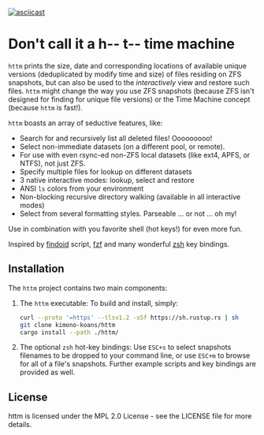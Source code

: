 [![asciicast](https://asciinema.org/a/477019.svg)](https://asciinema.org/a/477019)

# Don't call it a h-- t-- time machine

`httm` prints the size, date and corresponding locations of available unique versions (deduplicated by modify time and size) of files residing on ZFS snapshots, but can also be used to the *interactively* view and restore such files.  `httm` might change the way you use ZFS snapshots (because ZFS isn't designed for finding for unique file versions) or the Time Machine concept (because `httm` is fast!).

`httm` boasts an array of seductive features, like:

* Search for and recursively list all deleted files! Ooooooooo!
* Select non-immediate datasets (on a different pool, or remote).
* For use with even rsync-ed non-ZFS local datasets (like ext4, APFS, or NTFS), not just ZFS.
* Specify multiple files for lookup on different datasets
* 3 native interactive modes: lookup, select and restore
* ANSI `ls` colors from your environment
* Non-blocking recursive directory walking (available in all interactive modes)
* Select from several formatting styles.  Parseable ... or not ...  oh my!

Use in combination with you favorite shell (hot keys!) for even more fun.

Inspired by [findoid](https://github.com/jimsalterjrs/sanoid) script, [fzf](https://github.com/junegunn/fzf) and many wonderful [zsh](https://www.zsh.org) key bindings.

## Installation

The `httm` project contains two main components:

1. The `httm` executable: To build and install, simply:
    ```bash
    curl --proto '=https' --tlsv1.2 -sSf https://sh.rustup.rs | sh 
    git clone kimono-koans/httm 
    cargo install --path ./httm/
    ```
2. The optional `zsh` hot-key bindings: Use `ESC+s` to select snapshots filenames to be dropped to your command line, or use `ESC+m` to browse for all of a file's snapshots.  Further example scripts and key bindings are provided as well.

## License

httm is licensed under the MPL 2.0 License - see the LICENSE file for more details.